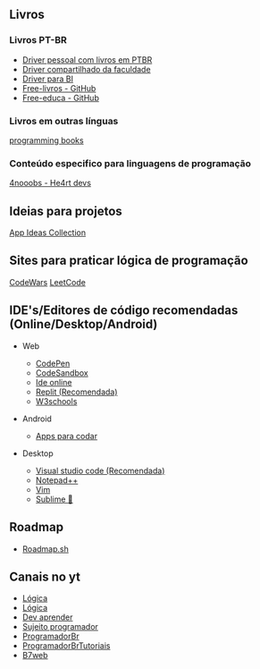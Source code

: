 
## Livros

### Livros PT-BR

- [Driver pessoal com livros em PTBR](https://drive.google.com/drive/folders/17ckWRy1sHO0vMGB33xvOeIHL6R1Q2h1Z?usp=drive_link)
- [Driver compartilhado da faculdade](https://drive.google.com/drive/folders/1AEQf7o5NDsEcsdOwshHCKXiF8beCeiGv?usp=sharing)
- [Driver para BI](https://drive.google.com/drive/folders/15OXTFMRTmGfDyKBQlnQUbRER5YLKZjPe?usp=sharing)
- [Free-livros - GitHub](https://github.com/free-educa/free-livros)
- [Free-educa - GitHub](https://github.com/free-educa/books)


### Livros em outras línguas 

[programming books](https://github.com/EbookFoundation/free-programming-books)

### Conteúdo especifico para linguagens de programação

[4nooobs - He4rt devs](https://github.com/he4rt/4noobs)


## Ideias para projetos

[App Ideas Collection](https://github.com/florinpop17/app-ideas)

## Sites para praticar lógica de programação 

[CodeWars](https://www.codewars.com)
[LeetCode](https://leetcode.com)

## IDE's/Editores de código recomendadas (Online/Desktop/Android)

- Web
	- [CodePen](https://codepen.io)
	- [CodeSandbox](https://codesandbox.io/dashboard/recent)
	- [Ide online](https://www.online-ide.com)
	- [Replit (Recomendada)](https://www.online-ide.com)
	- [W3schools](https://www.w3schools.com/)

- Android
	- [Apps para codar](https://blog.impulso.team/os-6-melhores-apps-para-facilitar-a-vida-de-devs-ctbp/)

- Desktop
	- [Visual studio code (Recomendada)](https://code.visualstudio.com)
	- [Notepad++](https://notepad-plus-plus.org/downloads/)
	- [Vim](https://www.vim.org)
	- [Sublime 🤢](https://www.sublimetext.com)

## Roadmap

- [Roadmap.sh](https://roadmap.sh)

## Canais no yt

- [Lógica](https://www.youtube.com/@CursoemVideo/videos)
- [Lógica](https://youtu.be/iF2MdbrTiBM?si=kn1X8g9aQG6aVRZw)
- [Dev aprender](https://www.youtube.com/@DevAprender)
- [Sujeito programador](https://www.youtube.com/@Sujeitoprogramador)
- [ProgramadorBr](https://www.youtube.com/@Programadorbr)
- [ProgramadorBrTutoriais](https://www.youtube.com/@ProgramadorBrTutoriais)
- [B7web](https://www.youtube.com/@bonieky)
